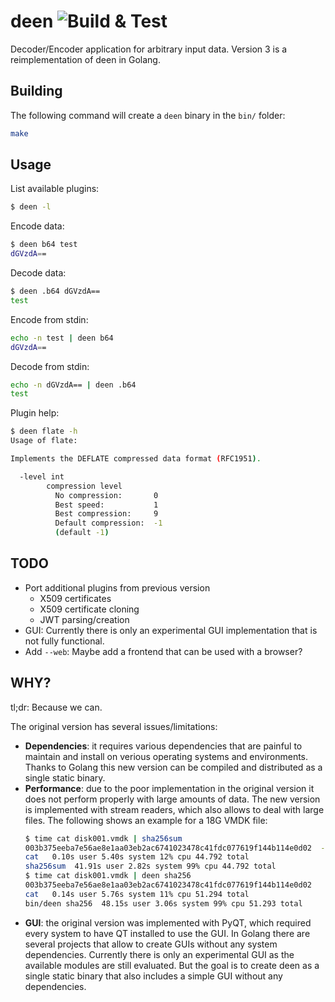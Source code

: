 # deen ![Build & Test](https://github.com/takeshixx/go-deen/workflows/Build%20&%20Test/badge.svg?branch=master)

Decoder/Encoder application for arbitrary input data. Version 3 is a reimplementation of deen in Golang.

## Building

The following command will create a `deen` binary in the `bin/` folder:

```bash
make
```

## Usage

List available plugins:

```bash
$ deen -l
```

Encode data:

```bash
$ deen b64 test
dGVzdA==
```

Decode data:

```bash
$ deen .b64 dGVzdA==
test
```

Encode from stdin:

```bash
echo -n test | deen b64
dGVzdA==
```

Decode from stdin:

```bash
echo -n dGVzdA== | deen .b64
test
```

Plugin help:

```bash
$ deen flate -h 
Usage of flate:

Implements the DEFLATE compressed data format (RFC1951).

  -level int
        compression level
          No compression:       0
          Best speed:           1
          Best compression:     9
          Default compression:  -1
          (default -1)
```

## TODO

* Port additional plugins from previous version
  * X509 certificates
  * X509 certificate cloning
  * JWT parsing/creation
* GUI: Currently there is only an experimental GUI implementation that is not fully functional.
* Add `--web`: Maybe add a frontend that can be used with a browser?

## WHY?

tl;dr: Because we can.

The original version has several issues/limitations:

* **Dependencies**: it requires various dependencies that are painful to maintain and install on verious operating systems and environments. Thanks to Golang this new version can be compiled and distributed as a single static binary.
* **Performance**: due to the poor implementation in the original version it does not perform properly with large amounts of data. The new version is implemented with stream readers, which also allows to deal with large files. The following shows an example for a 18G VMDK file:
    ```bash
    $ time cat disk001.vmdk | sha256sum
    003b375eeba7e56ae8e1aa03eb2ac6741023478c41fdc077619f144b114e0d02  -
    cat   0.10s user 5.40s system 12% cpu 44.792 total
    sha256sum  41.91s user 2.82s system 99% cpu 44.792 total
    $ time cat disk001.vmdk | deen sha256
    003b375eeba7e56ae8e1aa03eb2ac6741023478c41fdc077619f144b114e0d02
    cat   0.14s user 5.76s system 11% cpu 51.294 total
    bin/deen sha256  48.15s user 3.06s system 99% cpu 51.293 total
    ```
* **GUI**: the original version was implemented with PyQT, which required every system to have QT installed to use the GUI. In Golang there are several projects that allow to create GUIs without any system dependencies. Currently there is only an experimental GUI as the available modules are still evaluated. But the goal is to create deen as a single static binary that also includes a simple GUI without any dependencies.